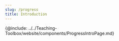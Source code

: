 ```yaml
---
slug: /progress
title: Introduction
---
```

{@include: ../../Teaching-Toolbox/website/components/ProgressIntroPage.md}